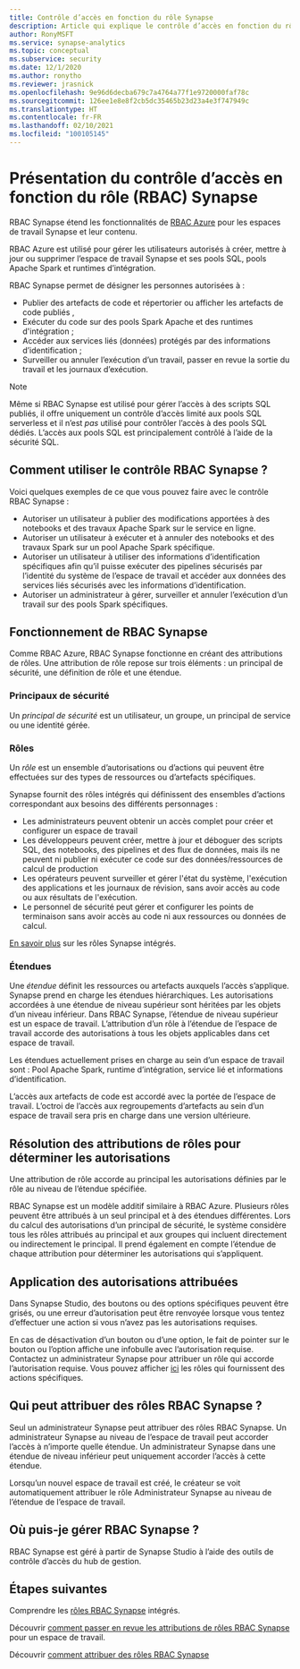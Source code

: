 ```yaml
---
title: Contrôle d’accès en fonction du rôle Synapse
description: Article qui explique le contrôle d’accès en fonction du rôle dans Azure Synapse Analytics
author: RonyMSFT
ms.service: synapse-analytics
ms.topic: conceptual
ms.subservice: security
ms.date: 12/1/2020
ms.author: ronytho
ms.reviewer: jrasnick
ms.openlocfilehash: 9e96d6decba679c7a4764a77f1e9720000faf78c
ms.sourcegitcommit: 126ee1e8e8f2cb5dc35465b23d23a4e3f747949c
ms.translationtype: HT
ms.contentlocale: fr-FR
ms.lasthandoff: 02/10/2021
ms.locfileid: "100105145"
---
```

# <a name="what-is-synapse-role-based-access-control-rbac"></a>Présentation du contrôle d’accès en fonction du rôle (RBAC) Synapse

RBAC Synapse étend les fonctionnalités de [RBAC Azure](../../role-based-access-control/overview.md) pour les espaces de travail Synapse et leur contenu. 

RBAC Azure est utilisé pour gérer les utilisateurs autorisés à créer, mettre à jour ou supprimer l’espace de travail Synapse et ses pools SQL, pools Apache Spark et runtimes d’intégration.

RBAC Synapse permet de désigner les personnes autorisées à :
- Publier des artefacts de code et répertorier ou afficher les artefacts de code publiés , 
- Exécuter du code sur des pools Spark Apache et des runtimes d'intégration ;
- Accéder aux services liés (données) protégés par des informations d’identification ; 
- Surveiller ou annuler l’exécution d’un travail, passer en revue la sortie du travail et les journaux d’exécution.  

>[!Note]
>Même si RBAC Synapse est utilisé pour gérer l’accès à des scripts SQL publiés, il offre uniquement un contrôle d’accès limité aux pools SQL serverless et il n’est _pas_ utilisé pour contrôler l’accès à des pools SQL dédiés.  L’accès aux pools SQL est principalement contrôlé à l’aide de la sécurité SQL.

## <a name="what-can-i-do-with-synapse-rbac"></a>Comment utiliser le contrôle RBAC Synapse ?

Voici quelques exemples de ce que vous pouvez faire avec le contrôle RBAC Synapse :
  - Autoriser un utilisateur à publier des modifications apportées à des notebooks et des travaux Apache Spark sur le service en ligne.
  - Autoriser un utilisateur à exécuter et à annuler des notebooks et des travaux Spark sur un pool Apache Spark spécifique.
  - Autoriser un utilisateur à utiliser des informations d’identification spécifiques afin qu’il puisse exécuter des pipelines sécurisés par l’identité du système de l’espace de travail et accéder aux données des services liés sécurisés avec les informations d’identification. 
  - Autoriser un administrateur à gérer, surveiller et annuler l’exécution d’un travail sur des pools Spark spécifiques.    

## <a name="how-synapse-rbac-works"></a>Fonctionnement de RBAC Synapse
Comme RBAC Azure, RBAC Synapse fonctionne en créant des attributions de rôles. Une attribution de rôle repose sur trois éléments : un principal de sécurité, une définition de rôle et une étendue.  

### <a name="security-principals"></a>Principaux de sécurité

Un _principal de sécurité_ est un utilisateur, un groupe, un principal de service ou une identité gérée.

### <a name="roles"></a>Rôles
 
Un _rôle_  est un ensemble d’autorisations ou d’actions qui peuvent être effectuées sur des types de ressources ou d’artefacts spécifiques.

Synapse fournit des rôles intégrés qui définissent des ensembles d’actions correspondant aux besoins des différents personnages :
- Les administrateurs peuvent obtenir un accès complet pour créer et configurer un espace de travail 
- Les développeurs peuvent créer, mettre à jour et déboguer des scripts SQL, des notebooks, des pipelines et des flux de données, mais ils ne peuvent ni publier ni exécuter ce code sur des données/ressources de calcul de production
- Les opérateurs peuvent surveiller et gérer l'état du système, l'exécution des applications et les journaux de révision, sans avoir accès au code ou aux résultats de l'exécution.
- Le personnel de sécurité peut gérer et configurer les points de terminaison sans avoir accès au code ni aux ressources ou données de calcul.

[En savoir plus](./synapse-workspace-synapse-rbac-roles.md) sur les rôles Synapse intégrés. 

### <a name="scopes"></a>Étendues

Une _étendue_ définit les ressources ou artefacts auxquels l’accès s’applique.  Synapse prend en charge les étendues hiérarchiques.  Les autorisations accordées à une étendue de niveau supérieur sont héritées par les objets d’un niveau inférieur.  Dans RBAC Synapse, l’étendue de niveau supérieur est un espace de travail.  L’attribution d’un rôle à l’étendue de l’espace de travail accorde des autorisations à tous les objets applicables dans cet espace de travail.  

Les étendues actuellement prises en charge au sein d’un espace de travail sont : Pool Apache Spark, runtime d’intégration, service lié et informations d’identification. 

L’accès aux artefacts de code est accordé avec la portée de l’espace de travail.  L’octroi de l’accès aux regroupements d’artefacts au sein d’un espace de travail sera pris en charge dans une version ultérieure.

## <a name="resolving-role-assignments-to-determine-permissions"></a>Résolution des attributions de rôles pour déterminer les autorisations

Une attribution de rôle accorde au principal les autorisations définies par le rôle au niveau de l’étendue spécifiée.

RBAC Synapse est un modèle additif similaire à RBAC Azure. Plusieurs rôles peuvent être attribués à un seul principal et à des étendues différentes. Lors du calcul des autorisations d’un principal de sécurité, le système considère tous les rôles attribués au principal et aux groupes qui incluent directement ou indirectement le principal.  Il prend également en compte l’étendue de chaque attribution pour déterminer les autorisations qui s’appliquent.  

## <a name="enforcing-assigned-permissions"></a>Application des autorisations attribuées

Dans Synapse Studio, des boutons ou des options spécifiques peuvent être grisés, ou une erreur d’autorisation peut être renvoyée lorsque vous tentez d’effectuer une action si vous n’avez pas les autorisations requises. 

En cas de désactivation d’un bouton ou d’une option, le fait de pointer sur le bouton ou l’option affiche une infobulle avec l’autorisation requise.  Contactez un administrateur Synapse pour attribuer un rôle qui accorde l’autorisation requise. Vous pouvez afficher [ici](./synapse-workspace-synapse-rbac-roles.md) les rôles qui fournissent des actions spécifiques.

## <a name="who-can-assign-synapse-rbac-roles"></a>Qui peut attribuer des rôles RBAC Synapse ?

Seul un administrateur Synapse peut attribuer des rôles RBAC Synapse.  Un administrateur Synapse au niveau de l’espace de travail peut accorder l’accès à n’importe quelle étendue.  Un administrateur Synapse dans une étendue de niveau inférieur peut uniquement accorder l’accès à cette étendue. 

Lorsqu’un nouvel espace de travail est créé, le créateur se voit automatiquement attribuer le rôle Administrateur Synapse au niveau de l’étendue de l’espace de travail.   

## <a name="where-do-i-manage-synapse-rbac"></a>Où puis-je gérer RBAC Synapse ?

RBAC Synapse est géré à partir de Synapse Studio à l’aide des outils de contrôle d’accès du hub de gestion. 

## <a name="next-steps"></a>Étapes suivantes

Comprendre les [rôles RBAC Synapse](./synapse-workspace-synapse-rbac-roles.md) intégrés.

Découvrir [comment passer en revue les attributions de rôles RBAC Synapse](./how-to-review-synapse-rbac-role-assignments.md) pour un espace de travail.

Découvrir [comment attribuer des rôles RBAC Synapse](./how-to-manage-synapse-rbac-role-assignments.md)